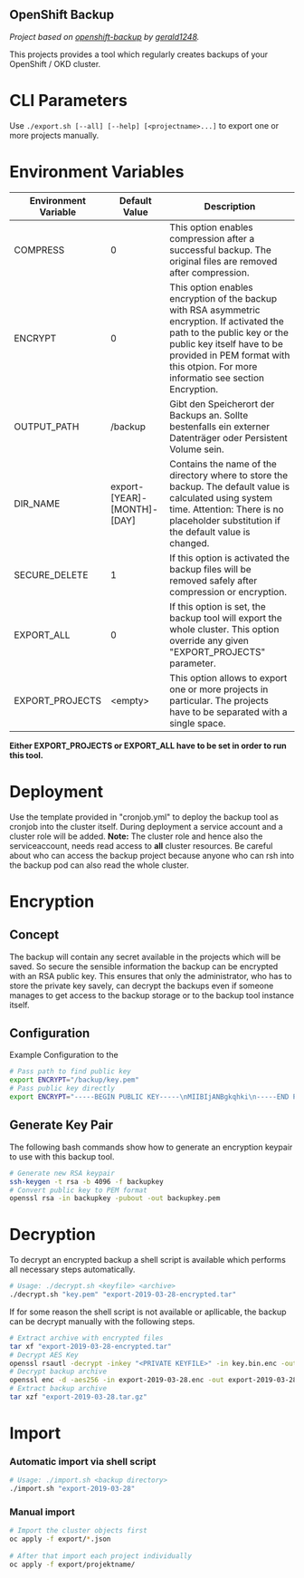 OpenShift Backup
-----

*Project based on [openshift-backup](https://github.com/gerald1248/openshift-backup) by [gerald1248](https://github.com/gerald1248).*

This projects provides a tool which regularly creates backups of your OpenShift / OKD cluster.



# CLI Parameters
Use `./export.sh [--all] [--help] [<projectname>...]` to export one or more projects manually.

# Environment Variables

Environment Variable | Default Value | Description
-------------------- | ------------- | -----------
COMPRESS | 0 | This option enables compression after a successful backup. The original files are removed after compression.
ENCRYPT | 0 | This option enables encryption of the backup with RSA asymmetric encryption. If activated the path to the public key or the public key itself have to be provided in PEM format with this otpion. For more informatio see section Encryption.
OUTPUT_PATH | /backup | Gibt den Speicherort der Backups an. Sollte bestenfalls ein externer Datenträger oder Persistent Volume sein.
DIR_NAME | export-[YEAR]-[MONTH]-[DAY] | Contains the name of the directory where to store the backup. The default value is calculated using system time. Attention: There is no placeholder substitution if the default value is changed.
SECURE_DELETE | 1 | If this option is activated the backup files will be removed safely after compression or encryption.
EXPORT_ALL | 0 | If this option is set, the backup tool will export the whole cluster. This option override any given "EXPORT_PROJECTS" parameter.
EXPORT_PROJECTS | &lt;empty&gt; | This option allows to export one or more projects in particular. The projects have to be separated with a single space.

**Either EXPORT_PROJECTS or EXPORT_ALL have to be set in order to run this tool.**

# Deployment

Use the template provided in "cronjob.yml" to deploy the backup tool as cronjob into the cluster itself.
During deployment a service account and a cluster role will be added.
**Note:** The cluster role and hence also the serviceaccount, needs read access to **all** cluster resources. Be careful about who can access the backup project because anyone who can rsh into the backup pod can also read the whole cluster.


# Encryption

## Concept
The backup will contain any secret available in the projects which will be saved. So secure the sensible information the backup can be encrypted with an RSA public key. This ensures that only the administrator, who has to store the private key savely, can decrypt the backups even if someone manages to get access to the backup storage or to the backup tool instance itself.

## Configuration

Example Configuration to the 
```bash
# Pass path to find public key
export ENCRYPT="/backup/key.pem"
# Pass public key directly
export ENCRYPT="-----BEGIN PUBLIC KEY-----\nMIIBIjANBgkqhki\n-----END PUBLIC KEY-----"
```

## Generate Key Pair
The following bash commands show how to generate an encryption keypair to use with this backup tool.
```bash
# Generate new RSA keypair
ssh-keygen -t rsa -b 4096 -f backupkey
# Convert public key to PEM format
openssl rsa -in backupkey -pubout -out backupkey.pem
```

# Decryption

To decrypt an encrypted backup a shell script is available which performs all necessary steps automatically.
```bash
# Usage: ./decrypt.sh <keyfile> <archive>
./decrypt.sh "key.pem" "export-2019-03-28-encrypted.tar"
```

If for some reason the shell script is not available or apllicable, the backup can be decrypt manually with the following steps.
```bash
# Extract archive with encrypted files
tar xf "export-2019-03-28-encrypted.tar"
# Decrypt AES Key
openssl rsautl -decrypt -inkey "<PRIVATE KEYFILE>" -in key.bin.enc -out key.bin
# Decrypt backup archive
openssl enc -d -aes256 -in export-2019-03-28.enc -out export-2019-03-28.tar.gz -pass "file:./key.bin"
# Extract backup archive
tar xzf "export-2019-03-28.tar.gz"
```

# Import

### Automatic import via shell script
```bash
# Usage: ./import.sh <backup directory>
./import.sh "export-2019-03-28"
```

### Manual import 
```bash
# Import the cluster objects first
oc apply -f export/*.json
 
# After that import each project individually
oc apply -f export/projektname/
```
